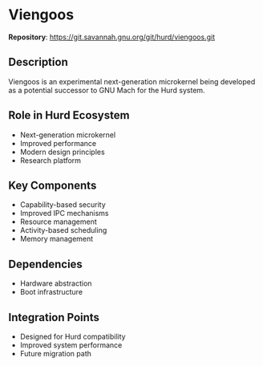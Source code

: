 # Viengoos

**Repository**: https://git.savannah.gnu.org/git/hurd/viengoos.git

## Description
Viengoos is an experimental next-generation microkernel being developed as a potential successor to GNU Mach for the Hurd system.

## Role in Hurd Ecosystem
- Next-generation microkernel
- Improved performance
- Modern design principles
- Research platform

## Key Components
- Capability-based security
- Improved IPC mechanisms
- Resource management
- Activity-based scheduling
- Memory management

## Dependencies
- Hardware abstraction
- Boot infrastructure

## Integration Points
- Designed for Hurd compatibility
- Improved system performance
- Future migration path